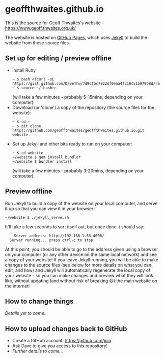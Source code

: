 # geoffthwaites.github.io
This is the source for Geoff Thwaites's website - https://www.geoff.thwaites.org.uk/

The website is hosted on [GitHub Pages](https://pages.github.com/), which uses [Jekyll](https://jekyllrb.com/) to build the website from these source files.

## Set up for editing / preview offline
- install Ruby
  ```
  ~ $ bash <(curl -sL https://gist.github.com/DaveThw/7d9cf5c7922df0eaa4fc10c51b979b8d/raw/install_ruby_2.6.3.sh)
  ~ $ source ~/.bashrc
  ```
  (will take a few minutes - probably 5-15mins, depending on your computer)
- Download (or 'clone') a copy of the repository (the source files for the website):
  ```
  ~ $ cd ~
  ~ $ git clone https://github.com/geoffthwaites/geoffthwaites.github.io.git website
  ```
- Set up Jekyll and other bits ready to run on your computer:
  ```
  ~ $ cd website
  ~/website $ gem install bundler
  ~/website $ bundler install
  ```
  (will take a few minutes - probably 3-20mins, depending on your computer)


## Preview offline
Run Jekyll to build a copy of the website on your local computer, and serve it up so that you can view it in your browser:
```
~/website $ ./jekyll_serve.sh
```
It'll take a few seconds to sort itself out, but once done it should say:
```
    Server address: http://192.168.1.68:4000/
  Server running... press ctrl-c to stop.
```
At this point, you should be able to go to the address given using a browser on your computer (or any other device on the same local network) and see a copy of your website!  If you leave Jekyll running, you will be able to make changes to the source files (see below for more details on what you can edit, and how) and Jekyll will automatically regenerate the local copy of your website - so you can make changes and preview what they will look like, without updating (and without risk of breaking :smiley:) the main website on the internet!

## How to change things
*Details yet to come...*

## How to upload changes back to GitHub
- Create a GitHub account: https://github.com/join
- Ask Dave to give you access to this repository!
- *Further details to come...*
